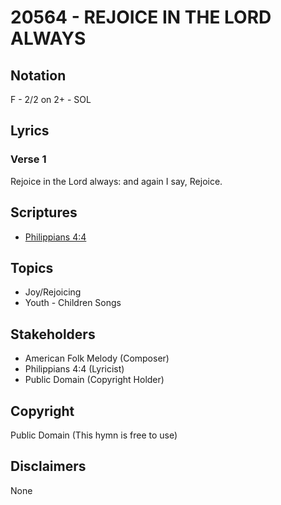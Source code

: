 # 20564 - REJOICE IN THE LORD ALWAYS

## Notation

F - 2/2 on 2+ - SOL

## Lyrics

### Verse 1

Rejoice in the Lord always: and again I say, Rejoice.


## Scriptures

- [Philippians 4:4](https://www.biblegateway.com/passage/?search=Philippians%204%3A4)

## Topics

- Joy/Rejoicing
- Youth - Children Songs

## Stakeholders

- American Folk Melody (Composer)
- Philippians 4:4 (Lyricist)
- Public Domain (Copyright Holder)

## Copyright

Public Domain
(This hymn is free to use)

## Disclaimers

None

